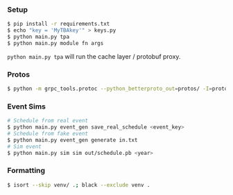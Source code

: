 ### Setup

```bash
$ pip install -r requirements.txt
$ echo "key = 'MyTBAkey'" > keys.py
$ python main.py tpa
$ python main.py module fn args
```

`python main.py tpa` will run the cache layer / protobuf proxy.

### Protos

```bash
$ python -m grpc_tools.protoc --python_betterproto_out=protos/ -I=protos/ protos/*.proto
```

### Event Sims

```bash
# Schedule from real event
$ python main.py event_gen save_real_schedule <event_key>
# Schedule from fake event
$ python main.py event_gen generate in.txt
# Sim event
$ python main.py sim sim out/schedule.pb <year>
```

### Formatting

```bash
$ isort --skip venv/ .; black --exclude venv .
```
